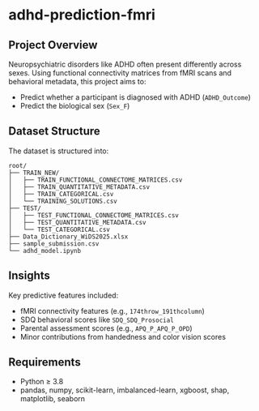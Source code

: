 # adhd-prediction-fmri

## Project Overview

Neuropsychiatric disorders like ADHD often present differently across sexes. Using functional connectivity matrices from fMRI scans and behavioral metadata, this project aims to:

- Predict whether a participant is diagnosed with ADHD (`ADHD_Outcome`)
- Predict the biological sex (`Sex_F`)

## Dataset Structure

The dataset is structured into:

```
root/
├── TRAIN_NEW/
│   ├── TRAIN_FUNCTIONAL_CONNECTOME_MATRICES.csv  
│   ├── TRAIN_QUANTITATIVE_METADATA.csv  
│   ├── TRAIN_CATEGORICAL.csv  
│   └── TRAINING_SOLUTIONS.csv  
├── TEST/
│   ├── TEST_FUNCTIONAL_CONNECTOME_MATRICES.csv  
│   ├── TEST_QUANTITATIVE_METADATA.csv  
│   └── TEST_CATEGORICAL.csv  
├── Data_Dictionary_WiDS2025.xlsx  
├── sample_submission.csv  
└── adhd_model.ipynb  
```

## Insights

Key predictive features included:

- fMRI connectivity features (e.g., `174throw_191thcolumn`)
- SDQ behavioral scores like `SDQ_SDQ_Prosocial`
- Parental assessment scores (e.g., `APQ_P_APQ_P_OPD`)
- Minor contributions from handedness and color vision scores

## Requirements

- Python ≥ 3.8
- pandas, numpy, scikit-learn, imbalanced-learn, xgboost, shap, matplotlib, seaborn
